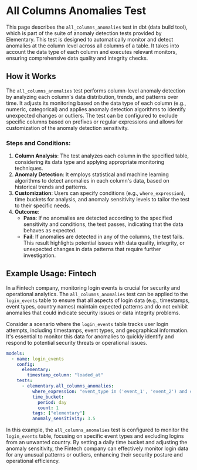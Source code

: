# All Columns Anomalies Test

This page describes the `all_columns_anomalies` test in dbt (data build tool), which is part of the suite of anomaly detection tests provided by Elementary. This test is designed to automatically monitor and detect anomalies at the column level across all columns of a table. It takes into account the data type of each column and executes relevant monitors, ensuring comprehensive data quality and integrity checks.

## How it Works

The `all_columns_anomalies` test performs column-level anomaly detection by analyzing each column's data distribution, trends, and patterns over time. It adjusts its monitoring based on the data type of each column (e.g., numeric, categorical) and applies anomaly detection algorithms to identify unexpected changes or outliers. The test can be configured to exclude specific columns based on prefixes or regular expressions and allows for customization of the anomaly detection sensitivity.

### Steps and Conditions:

1. **Column Analysis**: The test analyzes each column in the specified table, considering its data type and applying appropriate monitoring techniques.
2. **Anomaly Detection**: It employs statistical and machine learning algorithms to detect anomalies in each column's data, based on historical trends and patterns.
3. **Customization**: Users can specify conditions (e.g., `where_expression`), time buckets for analysis, and anomaly sensitivity levels to tailor the test to their specific needs.
4. **Outcome**:
   - **Pass**: If no anomalies are detected according to the specified sensitivity and conditions, the test passes, indicating that the data behaves as expected.
   - **Fail**: If anomalies are detected in any of the columns, the test fails. This result highlights potential issues with data quality, integrity, or unexpected changes in data patterns that require further investigation.

## Example Usage: Fintech

In a Fintech company, monitoring login events is crucial for security and operational analytics. The `all_columns_anomalies` test can be applied to the `login_events` table to ensure that all aspects of login data (e.g., timestamps, event types, country names) maintain expected patterns and do not exhibit anomalies that could indicate security issues or data integrity problems.

Consider a scenario where the `login_events` table tracks user login attempts, including timestamps, event types, and geographical information. It's essential to monitor this data for anomalies to quickly identify and respond to potential security threats or operational issues.

```yml
models:
  - name: login_events
    config:
      elementary:
        timestamp_column: "loaded_at"
    tests:
      - elementary.all_columns_anomalies:
          where_expression: "event_type in ('event_1', 'event_2') and country_name != 'unwanted country'"
          time_bucket:
            period: day
            count: 1
          tags: ["elementary"]
          anomaly_sensitivity: 3.5
```

In this example, the `all_columns_anomalies` test is configured to monitor the `login_events` table, focusing on specific event types and excluding logins from an unwanted country. By setting a daily time bucket and adjusting the anomaly sensitivity, the Fintech company can effectively monitor login data for any unusual patterns or outliers, enhancing their security posture and operational efficiency.